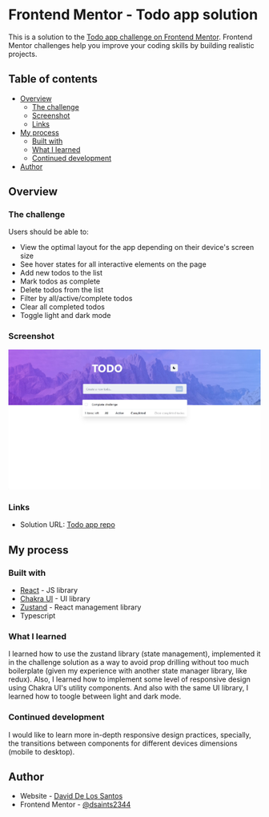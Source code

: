 # Frontend Mentor - Todo app solution

This is a solution to the [Todo app challenge on Frontend Mentor](https://www.frontendmentor.io/challenges/todo-app-Su1_KokOW). Frontend Mentor challenges help you improve your coding skills by building realistic projects.

## Table of contents

- [Overview](#overview)
  - [The challenge](#the-challenge)
  - [Screenshot](#screenshot)
  - [Links](#links)
- [My process](#my-process)
  - [Built with](#built-with)
  - [What I learned](#what-i-learned)
  - [Continued development](#continued-development)
- [Author](#author)

## Overview

### The challenge

Users should be able to:

- View the optimal layout for the app depending on their device's screen size
- See hover states for all interactive elements on the page
- Add new todos to the list
- Mark todos as complete
- Delete todos from the list
- Filter by all/active/complete todos
- Clear all completed todos
- Toggle light and dark mode

### Screenshot

![todo app screenshot](./todo-screenshot.jpg)

### Links

- Solution URL: [Todo app repo](https://github.com/dsaints2344/todo-challenge)

## My process

### Built with

- [React](https://reactjs.org/) - JS library
- [Chakra UI](https://chakra-ui.com/) - UI library
- [Zustand](https://zustand-demo.pmnd.rs/) - React management library
- Typescript

### What I learned

I learned how to use the zustand library (state management), implemented it in the challenge solution as a way to avoid prop drilling without too much boilerplate (given my experience with another state manager library, like redux). Also, I learned how to implement some level of responsive design using Chakra UI's utility components. And also with the same UI library, I learned how to toogle between light and dark mode.

### Continued development

I would like to learn more in-depth responsive design practices, specially, the transitions between components for different devices dimensions (mobile to desktop).

## Author

- Website - [David De Los Santos](https://dev-portafolio-three.vercel.app/)
- Frontend Mentor - [@dsaints2344](https://www.frontendmentor.io/profile/dsaints2344)
